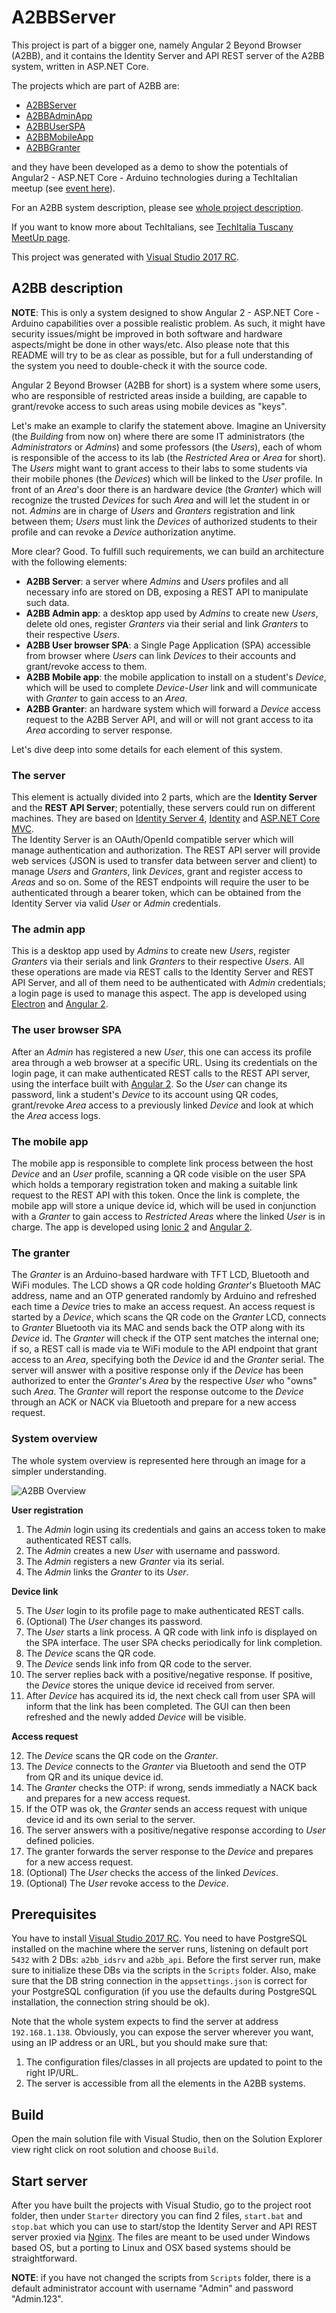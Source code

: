 # A2BBServer

This project is part of a bigger one, namely Angular 2 Beyond Browser (A2BB), and it contains the Identity Server and API REST server of the A2BB system, written in ASP.NET Core.

The projects which are part of A2BB are:
* [A2BBServer](https://github.com/marcuson/A2BBServer)
* [A2BBAdminApp](https://github.com/marcuson/A2BBAdminApp)
* [A2BBUserSPA](https://github.com/marcuson/A2BBUserSPA)
* [A2BBMobileApp](https://github.com/marcuson/A2BBMobileApp)
* [A2BBGranter](https://github.com/marcuson/A2BBGranter)

and they have been developed as a demo to show the potentials of Angular2 - ASP.NET Core - Arduino technologies during a TechItalian meetup
(see [event here](https://www.meetup.com/TechItaliaTuscany/events/237721715)).

For an A2BB system description, please see [whole project description](#a2bb-description).

If you want to know more about TechItalians, see [TechItalia Tuscany MeetUp page](https://www.meetup.com/it-IT/TechItaliaTuscany/).

This project was generated with [Visual Studio 2017 RC](https://www.visualstudio.com/it/vs/visual-studio-2017-rc/).

## A2BB description

**NOTE**: This is only a system designed to show Angular 2 - ASP.NET Core - Arduino capabilities over a possible realistic problem. As such, it might have security issues/might be improved in both software and hardware aspects/might be done in other ways/etc. Also please note that this README will try to be as clear as possible, but for a full understanding of the system you need to double-check it with the source code.

Angular 2 Beyond Browser (A2BB for short) is a system where some users, who are responsible of restricted areas inside a building, are capable to grant/revoke access to such areas using mobile devices as "keys".

Let's make an example to clarify the statement above. Imagine an University (the *Building* from now on) where there are some IT administrators (the *Administrators* or *Admins*) and some professors (the *Users*), each of whom is responsible of the access to its lab (the *Restricted Area* or *Area* for short). The *Users* might want to grant access to their labs to some students via their mobile phones (the *Devices*) which will be linked to the *User* profile. In front of an *Area*'s door there is an hardware device (the *Granter*) which will recognize the trusted *Devices* for such *Area* and will let the student in or not. *Admins* are in charge of *Users* and *Granters* registration and link between them; *Users* must link the *Devices* of authorized students to their profile and can revoke a *Device* authorization anytime.

More clear? Good. To fulfill such requirements, we can build an architecture with the following elements:

* **A2BB Server**: a server where *Admins* and *Users* profiles and all necessary info are stored on DB, exposing a REST API to manipulate such data.
* **A2BB Admin app**: a desktop app used by *Admins* to create new *Users*, delete old ones, register *Granters* via their serial and link *Granters* to their respective *Users*.
* **A2BB User browser SPA**: a Single Page Application (SPA) accessible from browser where *Users* can link *Devices* to their accounts and grant/revoke access to them.
* **A2BB Mobile app**: the mobile application to install on a student's *Device*, which will be used to complete *Device*-*User* link and will communicate with *Granter* to gain access to an *Area*.
* **A2BB Granter**: an hardware system which will forward a *Device* access request to the A2BB Server API, and will or will not grant access to ita *Area* according to server response.

Let's dive deep into some details for each element of this system.

### The server

This element is actually divided into 2 parts, which are the **Identity Server** and the **REST API Server**; potentially, these servers could run on different machines. They are based on [Identity Server 4](http://docs.identityserver.io/en/release/), [Identity](https://docs.microsoft.com/en-us/aspnet/core/security/authentication/identity) and [ASP.NET Core MVC](https://docs.microsoft.com/en-us/aspnet/core/tutorials/first-web-api).  
The Identity Server is an OAuth/OpenId compatible server which will manage authentication and authorization. The REST API server will provide web services (JSON is used to transfer data between server and client) to manage *Users* and *Granters*, link *Devices*, grant and register access to *Areas* and so on. Some of the REST endpoints will require the user to be authenticated through a bearer token, which can be obtained from the Identity Server via valid *User* or *Admin* credentials.

### The admin app

This is a desktop app used by *Admins* to create new *Users*, register *Granters* via their serials and link *Granters* to their respective *Users*. All these operations are made via REST calls to the Identity Server and REST API Server, and all of them need to be authenticated with *Admin* credentials; a login page is used to manage this aspect. The app is developed using [Electron](https://electron.atom.io/) and [Angular 2](https://angular.io/).

### The user browser SPA

After an *Admin* has registered a new *User*, this one can access its profile area through a web browser at a specific URL. Using its credentials on the login page, it can make authenticated REST calls to the REST API server, using the interface built with [Angular 2](https://angular.io/). So the *User* can change its password, link a student's *Device* to its account using QR codes, grant/revoke *Area* access to a previously linked *Device* and look at which the *Area* access logs.

### The mobile app

The mobile app is responsible to complete link process between the host *Device* and an *User* profile, scanning a QR code visible on the user SPA which holds a temporary registration token and making a suitable link request to the REST API with this token. Once the link is complete, the mobile app will store a unique device id, which will be used in conjunction with a *Granter* to gain access to *Restricted Areas* where the linked *User* is in charge. The app is developed using [Ionic 2](http://ionic.io/2) and [Angular 2](https://angular.io/).

### The granter

The *Granter* is an Arduino-based hardware with TFT LCD, Bluetooth and WiFi modules. The LCD shows a QR code holding *Granter*'s Bluetooth MAC address, name and an OTP generated randomly by Arduino and refreshed each time a *Device* tries to make an access request. An access request is started by a *Device*, which scans the QR code on the *Granter* LCD, connects to *Granter* Bluetooth via its MAC and sends back the OTP along with its *Device* id. The *Granter* will check if the OTP sent matches the internal one; if so, a REST call is made via te WiFi module to the API endpoint that grant access to an *Area*, specifying both the *Device* id and the *Granter* serial. The server will answer with a positive response only if the *Device* has been authorized to enter the *Granter*'s *Area* by the respective *User* who "owns" such *Area*. The *Granter* will report the response outcome to the *Device* through an ACK or NACK via Bluetooth and prepare for a new access request.

### System overview

The whole system overview is represented here through an image for a simpler understanding.

![A2BB Overview](/Docs/overview.png)

**User registration**

1. The *Admin* login using its credentials and gains an access token to make authenticated REST calls.
2. The *Admin* creates a new *User* with username and password.
3. The *Admin* registers a new *Granter* via its serial.
4. The *Admin* links the *Granter* to its *User*.

**Device link**

5. The *User* login to its profile page to make authenticated REST calls.
6. (Optional) The *User* changes its password.
7. The *User* starts a link process. A QR code with link info is displayed on the SPA interface. The user SPA checks periodically for link completion.
8. The *Device* scans the QR code.
9. The *Device* sends link info from QR code to the server.
10. The server replies back with a positive/negative response. If positive, the *Device* stores the unique device id received from server. 
11. After *Device* has acquired its id, the next check call from user SPA will inform that the link has been completed. The GUI can then been refreshed and the newly added *Device* will be visible.

**Access request**

12. The *Device* scans the QR code on the *Granter*.
13. The *Device* connects to the *Granter* via Bluetooth and send the OTP from QR and its unique device id.
14. The *Granter* checks the OTP: if wrong, sends immediatly a NACK back and prepares for a new access request.
15. If the OTP was ok, the *Granter* sends an access request with unique device id and its own serial to the server.
16. The server answers with a positive/negative response according to *User* defined policies.
17. The granter forwards the server response to the *Device* and prepares for a new access request.
18. (Optional) The *User* checks the access of the linked *Devices*.
19. (Optional) The *User* revoke access to the *Device*.

## Prerequisites

You have to install [Visual Studio 2017 RC](https://www.visualstudio.com/it/vs/visual-studio-2017-rc/).
You need to have PostgreSQL installed on the machine where the server runs, listening on default port `5432` with 2 DBs: `a2bb_idsrv` and `a2bb_api`. Before the first server run, make sure to initialize these DBs via the scripts in the `Scripts` folder. Also, make sure that the DB string connection in the `appsettings.json` is correct for your PostgreSQL configuration (if you use the defaults during PostgreSQL installation, the connection string should be ok).

Note that the whole system expects to find the server at address `192.168.1.138`. Obviously, you can expose the server wherever you want, using an IP address or an URL, but you should make sure that:

1. The configuration files/classes in all projects are updated to point to the right IP/URL.
2. The server is accessible from all the elements in the A2BB systems.

## Build

Open the main solution file with Visual Studio, then on the Solution Explorer view right click on root solution and choose `Build`.

## Start server

After you have built the projects with Visual Studio, go to the project root folder, then under `Starter` directory you can find 2 files, `start.bat` and `stop.bat` which you can use to start/stop the Identity Server and API REST server proxied via [Nginx](https://www.nginx.com/resources/wiki/). The files are meant to be used under Windows based OS, but a porting to Linux and OSX based systems should be straightforward.

**NOTE**: if you have not changed the scripts from `Scripts` folder, there is a default administrator account with username "Admin" and password "Admin.123".
